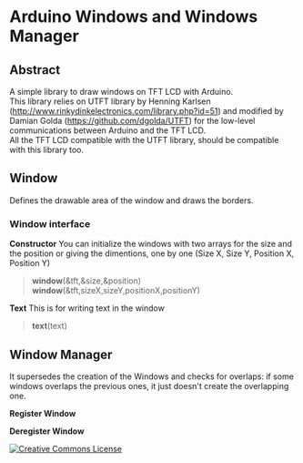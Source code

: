 # Arduino Windows and Windows Manager

## Abstract

A simple library to draw windows on TFT LCD with Arduino.<br>
This library relies on UTFT library by Henning Karlsen (http://www.rinkydinkelectronics.com/library.php?id=51) and modified by Damian Golda (https://github.com/dgolda/UTFT) for the low-level communications between Arduino and the TFT LCD.<br>
All the TFT LCD compatible with the UTFT library, should be compatible with this library too.

## Window

Defines the drawable area of the window and draws the borders.

### Window interface

**Constructor**
You can initialize the windows with two arrays for the size and the position or giving the dimentions, one by one (Size X, Size Y, Position X, Position Y)
>**window**(&tft,&size,&position)<br>
>**window**(&tft,sizeX,sizeY,positionX,positionY)

**Text**
This is for writing text in the window
>**text**(text)

## Window Manager

It supersedes the creation of the Windows and checks for overlaps: if some windows overlaps the previous ones, it just doesn't create the overlapping one.

**Register Window**



**Deregister Window**

[![Creative Commons License](https://i.creativecommons.org/l/by-nc-sa/4.0/88x31.png "Creative Commons License")](http://creativecommons.org/licenses/by-nc-sa/4.0/)
